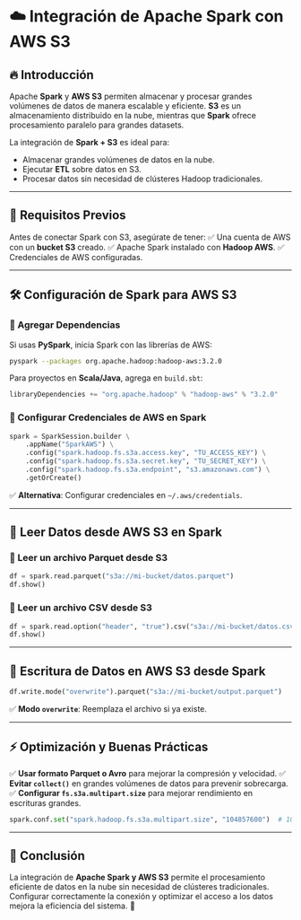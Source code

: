 # ☁️ Integración de Apache Spark con AWS S3

## 🔥 Introducción
Apache **Spark** y **AWS S3** permiten almacenar y procesar grandes volúmenes de datos de manera escalable y eficiente. **S3** es un almacenamiento distribuido en la nube, mientras que **Spark** ofrece procesamiento paralelo para grandes datasets.

La integración de **Spark + S3** es ideal para:
- Almacenar grandes volúmenes de datos en la nube.
- Ejecutar **ETL** sobre datos en S3.
- Procesar datos sin necesidad de clústeres Hadoop tradicionales.

---

## 📌 Requisitos Previos
Antes de conectar Spark con S3, asegúrate de tener:
✅ Una cuenta de AWS con un **bucket S3** creado.
✅ Apache Spark instalado con **Hadoop AWS**.
✅ Credenciales de AWS configuradas.

---

## 🛠️ Configuración de Spark para AWS S3
### 🔹 Agregar Dependencias
Si usas **PySpark**, inicia Spark con las librerías de AWS:
```bash
pyspark --packages org.apache.hadoop:hadoop-aws:3.2.0
```
Para proyectos en **Scala/Java**, agrega en `build.sbt`:
```sbt
libraryDependencies += "org.apache.hadoop" % "hadoop-aws" % "3.2.0"
```

### 🔹 Configurar Credenciales de AWS en Spark
```python
spark = SparkSession.builder \
    .appName("SparkAWS") \
    .config("spark.hadoop.fs.s3a.access.key", "TU_ACCESS_KEY") \
    .config("spark.hadoop.fs.s3a.secret.key", "TU_SECRET_KEY") \
    .config("spark.hadoop.fs.s3a.endpoint", "s3.amazonaws.com") \
    .getOrCreate()
```
✅ **Alternativa**: Configurar credenciales en `~/.aws/credentials`.

---

## 🔄 Leer Datos desde AWS S3 en Spark
### 🔹 Leer un archivo Parquet desde S3
```python
df = spark.read.parquet("s3a://mi-bucket/datos.parquet")
df.show()
```

### 🔹 Leer un archivo CSV desde S3
```python
df = spark.read.option("header", "true").csv("s3a://mi-bucket/datos.csv")
df.show()
```

---

## 📝 Escritura de Datos en AWS S3 desde Spark
```python
df.write.mode("overwrite").parquet("s3a://mi-bucket/output.parquet")
```
✅ **Modo `overwrite`**: Reemplaza el archivo si ya existe.

---

## ⚡ Optimización y Buenas Prácticas
✅ **Usar formato Parquet o Avro** para mejorar la compresión y velocidad.
✅ **Evitar `collect()`** en grandes volúmenes de datos para prevenir sobrecarga.
✅ **Configurar `fs.s3a.multipart.size`** para mejorar rendimiento en escrituras grandes.
```python
spark.conf.set("spark.hadoop.fs.s3a.multipart.size", "104857600")  # 100 MB
```

---

## 🎯 Conclusión
La integración de **Apache Spark y AWS S3** permite el procesamiento eficiente de datos en la nube sin necesidad de clústeres tradicionales. Configurar correctamente la conexión y optimizar el acceso a los datos mejora la eficiencia del sistema. 🚀

